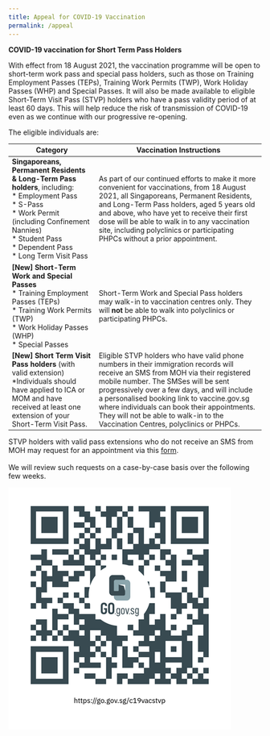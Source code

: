 ```yaml
---
title: Appeal for COVID-19 Vaccination
permalink: /appeal
---
```

**COVID-19 vaccination for Short Term Pass Holders**

With effect from 18 August 2021, the vaccination programme will be open to short-term work pass and special pass holders, such as those on Training Employment Passes (TEPs), Training Work Permits (TWP), Work Holiday Passes (WHP) and Special Passes. It will also be made available to eligible Short-Term Visit Pass (STVP) holders who have a pass validity period of at least 60 days. This will help reduce the risk of transmission of COVID-19 even as we continue with our progressive re-opening. 

The eligible individuals are:


| Category | Vaccination Instructions | 
| -------- | -------- | 
| **Singaporeans, Permanent Residents &amp; Long-Term Pass holders**, including:<br>* Employment Pass<br>* S-Pass<br>* Work Permit (including Confinement Nannies) <br>* Student Pass<br>* Dependent Pass<br>* Long Term Visit Pass| As part of our continued efforts to make it more convenient for vaccinations, from 18 August 2021, all Singaporeans, Permanent Residents, and Long-Term Pass holders, aged 5 years old and above, who have yet to receive their first dose will be able to walk in to any vaccination site, including polyclinics or participating PHPCs without a prior appointment. | 
| **[New] Short-Term Work and Special Passes**<br>* Training Employment Passes (TEPs)<br>* Training Work Permits (TWP)<br>* Work Holiday Passes (WHP)<br>* Special Passes|Short-Term Work and Special Pass holders may walk-in to vaccination centres only. They will **not** be able to walk into polyclinics or participating PHPCs.| 
| **[New] Short Term Visit Pass holders** (with valid extension)<br>*Individuals should have applied to ICA or MOM and have received at least one extension of your Short-Term Visit Pass. | Eligible STVP holders who have valid phone numbers in their immigration records will receive an SMS from MOH via their registered mobile number. The SMSes will be sent progressively over a few days, and will include a personalised booking link to vaccine.gov.sg where individuals can book their appointments. They will not be able to walk-in to the Vaccination Centres, polyclinics or PHPCs.| 


STVP holders with valid pass extensions who do not receive an SMS from MOH may request for an appointment via this [form](https://form.gov.sg/611b8d4fd152f10012dd3428). <br><br>
We will review such requests on a case-by-case basis over the following few weeks.

![Alt text for image on Isomer site](/images/appeal%20QR.png)















<p></p>